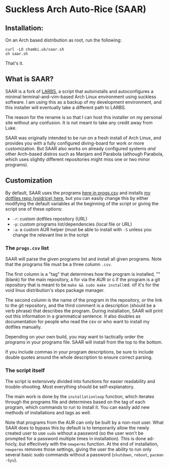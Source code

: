 # Suckless Arch Auto-Rice (SAAR)


## Installation:

On an Arch based distribution as root, run the following:

```
curl -LO chambi.uk/saar.sh
sh saar.sh
```

That's it.

## What is SAAR?

SAAR is a fork of [LARBS](https://github.com/LukeSmithxyz/LARBS), 
a script that autoinstalls and autoconfigures a 
minimal terminal-and-vim-based Arch Linux environment 
using suckless software. I am using this as a backup 
of my development environment, and this installer 
will eventually take a different path to LARBS.

The reason for the rename is so that I can host this 
installer on my personal site without any confusion. It 
is not meant to take any credit away from Luke.

SAAR was originally intended to be run on a fresh install of Arch Linux, and
provides you with a fully configured diving-board for work or more
customization. But SAAR also works on already configured systems *and* other
Arch-based distros such as Manjaro and Parabola (although Parabola,
which uses slightly different repositories might miss one or two minor
programs).

## Customization

By default, SAAR uses the programs [here in progs.csv](progs.csv) and installs
[my dotfiles repo (voidrice) here](https://github.com/GeorgeChambi/voidrice),
but you can easily change this by either modifying the default variables at the
beginning of the script or giving the script one of these options:

- `-r`: custom dotfiles repository (URL)
- `-p`: custom programs list/dependencies (local file or URL)
- `-a`: a custom AUR helper (must be able to install with `-S` unless you
  change the relevant line in the script

### The `progs.csv` list

SAAR will parse the given programs list and install all given programs. Note
that the programs file must be a three column `.csv`.

The first column is a "tag" that determines how the program is installed, ""
(blank) for the main repository, `A` for via the AUR or `G` if the program is a
git repository that is meant to be `make && sudo make install`ed. `V`if it's for
the void linux distribution's xbps package manager.

The second column is the name of the program in the repository, or the link to
the git repository, and the third comment is a description (should be a verb
phrase) that describes the program. During installation, SAAR will print out
this information in a grammatical sentence. It also doubles as documentation
for people who read the csv or who want to install my dotfiles manually.

Depending on your own build, you may want to tactically order the programs in
your programs file. SAAR will install from the top to the bottom.

If you include commas in your program descriptions, be sure to include double
quotes around the whole description to ensure correct parsing.

### The script itself

The script is extensively divided into functions for easier readability and
trouble-shooting. Most everything should be self-explanatory.

The main work is done by the `installationloop` function, which iterates
through the programs file and determines based on the tag of each program,
which commands to run to install it. You can easily add new methods of
installations and tags as well.

Note that programs from the AUR can only be built by a non-root user. What
SAAR does to bypass this by default is to temporarily allow the newly created
user to use `sudo` without a password (so the user won't be prompted for a
password multiple times in installation). This is done ad-hocly, but
effectively with the `newperms` function. At the end of installation,
`newperms` removes those settings, giving the user the ability to run only
several basic sudo commands without a password (`shutdown`, `reboot`,
`pacman -Syu`).
